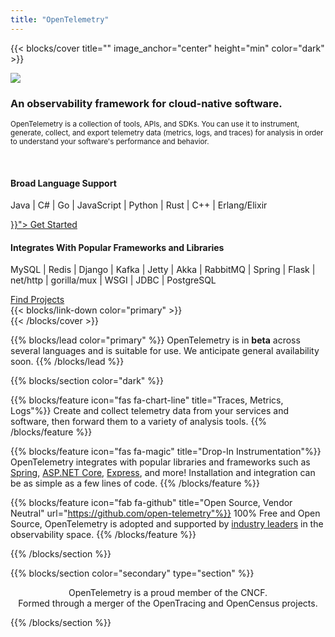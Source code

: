 ```yaml
---
title: "OpenTelemetry"
---
```


{{< blocks/cover title="" image_anchor="center" height="min" color="dark" >}}
<div class="mx-auto">
    <div class="col-sm-5 offset-sm-7 card bg-transparent border-0">
      <img class="card-img-top mx-auto" src="/img/logos/opentelemetry-stacked-color.png">
      <div class="card-body">
        <h3 class="card-title text-left">An observability framework for cloud-native software.</h3>
        <p class="card-text text-left"><small>OpenTelemetry is a collection of tools, APIs, and SDKs. You can use it to instrument, generate, collect, and export telemetry data (metrics, logs, and traces) for analysis in order to understand your software's performance and behavior.</small></p>
      </div>
    </div>
  <br/>
  <div class="card-group">
    <div class="card bg-primary">
      <div class="card-body">
        <h4 class="card-title">Broad Language Support</h4>
        <p>Java | C# | Go | JavaScript | Python | Rust | C++ | Erlang/Elixir</p>
      </div>
      <div class="card-footer bg-transparent">
        <a class="btn btn-lg btn-primary" href="{{< relref "/docs" >}}">
          Get Started <i class="fas fa-arrow-alt-circle-right ml-2"></i>
        </a>
      </div>
    </div>
    <div class="card bg-secondary">
      <div class="card-body">
        <h4 class="card-title">Integrates With Popular Frameworks and Libraries</h4>
        <p>MySQL | Redis | Django | Kafka | Jetty | Akka | RabbitMQ | Spring | Flask | net/http | gorilla/mux | WSGI | JDBC | PostgreSQL</p>
      </div>
      <div class="card-footer bg-transparent">
        <a class="btn btn-lg btn-secondary" href="https://github.com/open-telemetry">
          Find Projects <i class="fab fa-github ml-2"></i>
        </a>
      </div>
    </div>
  </div>
  <div class="mx-auto mt-5">
    {{< blocks/link-down color="primary" >}}
  </div>
</div>
{{< /blocks/cover >}}

{{% blocks/lead color="primary" %}}
OpenTelemetry is in **beta** across several languages and is suitable for use. We anticipate general availability soon.
{{% /blocks/lead %}}

{{% blocks/section color="dark" %}}

{{% blocks/feature icon="fas fa-chart-line" title="Traces, Metrics, Logs"%}}
Create and collect telemetry data from your services and software, then forward them to a variety of analysis tools.
{{% /blocks/feature %}}

{{% blocks/feature icon="fas fa-magic" title="Drop-In Instrumentation"%}}
OpenTelemetry integrates with popular libraries and frameworks such as [Spring](https://spring.io/), [ASP.NET Core](https://docs.microsoft.com/aspnet/core), [Express](https://expressjs.com/), and more! Installation and integration can be as simple as a few lines of code.
{{% /blocks/feature %}}

{{% blocks/feature icon="fab fa-github" title="Open Source, Vendor Neutral" url="https://github.com/open-telemetry"%}}
100% Free and Open Source, OpenTelemetry is adopted and supported by [industry leaders](/vendors) in the observability space.
{{% /blocks/feature %}}

{{% /blocks/section %}}

{{% blocks/section color="secondary" type="section" %}}
<section id="cncf">
  <center>
    <p>OpenTelemetry is a proud member of the CNCF.<br/>
    Formed through a merger of the OpenTracing and OpenCensus projects.</p>
  </center>
</section>
  <center>
  </center>
{{% /blocks/section %}}
